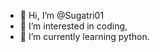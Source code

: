 - 👋 Hi, I’m @Sugatri01
- 👀 I’m interested in coding,
- 🌱 I’m currently learning python.

<!---
Sugatri01/Sugatri01 is a ✨ special ✨ repository because its `README.md` (this file) appears on your GitHub profile.
You can click the Preview link to take a look at your changes.
--->
